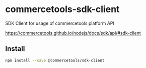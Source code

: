 # commercetools-sdk-client

SDK Client for usage of commercetools platform API

https://commercetools.github.io/nodejs/docs/sdk/api/#sdk-client

## Install

```bash
npm install --save @commercetools/sdk-client
```
